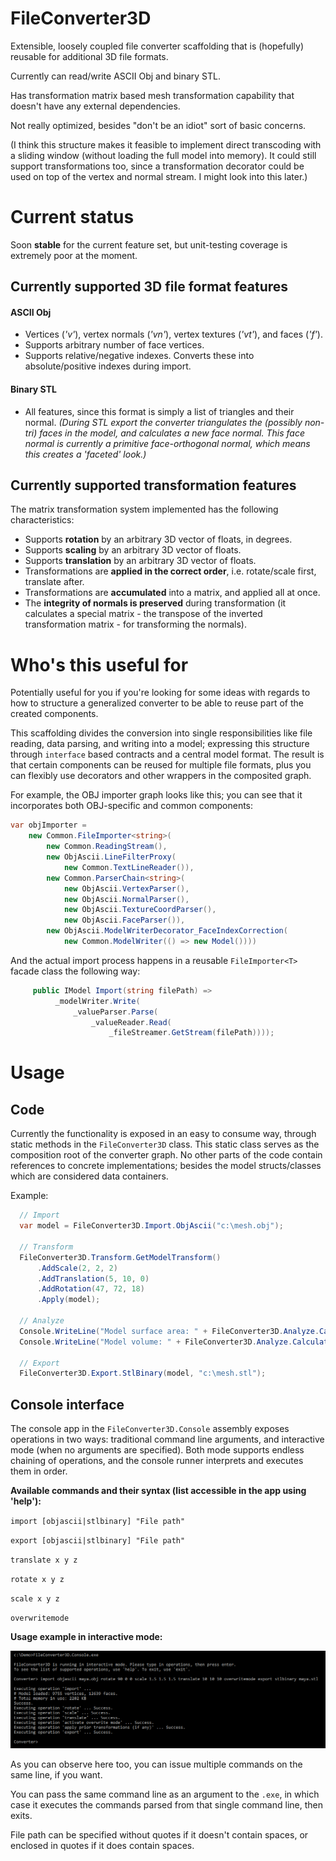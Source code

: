 # FileConverter3D

Extensible, loosely coupled file converter scaffolding that is (hopefully) reusable for additional 3D file formats.

Currently can read/write ASCII Obj and binary STL.

Has transformation matrix based mesh transformation capability that doesn't have any external dependencies.

Not really optimized, besides "don't be an idiot" sort of basic concerns.

(I think this structure makes it feasible to implement direct transcoding with a sliding window (without loading the full model into memory). It could still support transformations too, since a transformation decorator could be used on top of the vertex and normal stream. I might look into this later.)

# Current status

Soon **stable** for the current feature set, but unit-testing coverage is extremely poor at the moment.

## Currently supported 3D file format features

#### ASCII Obj

- Vertices (*'v'*), vertex normals (*'vn'*), vertex textures (*'vt'*), and faces (*'f'*).
- Supports arbitrary number of face vertices.
- Supports relative/negative indexes. Converts these into absolute/positive indexes during import.

#### Binary STL

- All features, since this format is simply a list of triangles and their normal. *(During STL export the converter triangulates the (possibly non-tri) faces in the model, and calculates a new face normal. This face normal is currently a primitive face-orthogonal normal, which means this creates a 'faceted' look.)*

## Currently supported transformation features

The matrix transformation system implemented has the following characteristics:

- Supports **rotation** by an arbitrary 3D vector of floats, in degrees.
- Supports **scaling** by an arbitrary 3D vector of floats.
- Supports **translation** by an arbitrary 3D vector of floats.
- Transformations are **applied in the correct order**, i.e. rotate/scale first, translate after.
- Transformations are **accumulated** into a matrix, and applied all at once.
- The **integrity of normals is preserved** during transformation (it calculates a special matrix - the transpose of the inverted transformation matrix - for transforming the normals).

# Who's this useful for

Potentially useful for you if you're looking for some ideas with regards to how to structure a generalized converter to be able to reuse part of the created components.

This scaffolding divides the conversion into single responsibilities like file reading, data parsing, and writing into a model; expressing this structure through `interface` based contracts and a central model format. The result is that certain components can be reused for multiple file formats, plus you can flexibly use decorators and other wrappers in the composited graph. 

For example, the OBJ importer graph looks like this; you can see that it incorporates both OBJ-specific and common components:

```csharp
var objImporter =
    new Common.FileImporter<string>(
        new Common.ReadingStream(),
        new ObjAscii.LineFilterProxy(
            new Common.TextLineReader()),
        new Common.ParserChain<string>(
            new ObjAscii.VertexParser(),
            new ObjAscii.NormalParser(),
            new ObjAscii.TextureCoordParser(),
            new ObjAscii.FaceParser()),
        new ObjAscii.ModelWriterDecorator_FaceIndexCorrection(
            new Common.ModelWriter(() => new Model())))
```

And the actual import process happens in a reusable `FileImporter<T>` facade class the following way:

```csharp
     public IModel Import(string filePath) => 
          _modelWriter.Write(
              _valueParser.Parse(
                  _valueReader.Read(
                      _fileStreamer.GetStream(filePath))));
```

# Usage

## Code
Currently the functionality is exposed in an easy to consume way, through static methods in the `FileConverter3D` class. This static class serves as the composition root of the converter graph. No other parts of the code contain references to concrete implementations; besides the model structs/classes which are considered data containers.

Example:

```csharp
  // Import
  var model = FileConverter3D.Import.ObjAscii("c:\mesh.obj");

  // Transform
  FileConverter3D.Transform.GetModelTransform()
      .AddScale(2, 2, 2)
      .AddTranslation(5, 10, 0)
      .AddRotation(47, 72, 18)
      .Apply(model);

  // Analyze
  Console.WriteLine("Model surface area: " + FileConverter3D.Analyze.CalculateSurfaceArea(model));
  Console.WriteLine("Model volume: " + FileConverter3D.Analyze.CalculateVolume(model));
  
  // Export
  FileConverter3D.Export.StlBinary(model, "c:\mesh.stl");
```

## Console interface

The console app in the `FileConverter3D.Console` assembly exposes operations in two ways: traditional command line arguments, and interactive mode (when no arguments are specified). Both mode supports endless chaining of operations, and the console runner interprets and executes them in order.

**Available commands and their syntax (list accessible in the app using 'help'):**

`import [objascii|stlbinary] "File path"`

`export [objascii|stlbinary] "File path"`

`translate x y z`

`rotate x y z`

`scale x y z`

`overwritemode`

**Usage example in interactive mode:**

![FileConverter3D console app usage example screenshot](ConsoleApp.png)

As you can observe here too, you can issue multiple commands on the same line, if you want.

You can pass the same command line as an argument to the `.exe`, in which case it executes the commands parsed from that single command line, then exits.

File path can be specified without quotes if it doesn't contain spaces, or enclosed in quotes if it does contain spaces.